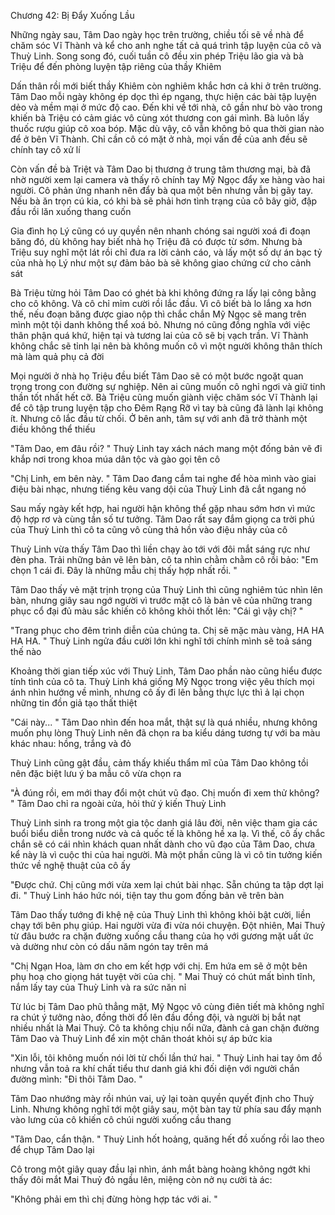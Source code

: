




Chương 42: Bị Đẩy Xuống Lầu

Những ngày sau, Tâm Dao ngày học trên trường, chiều tối sẽ về nhà để chăm sóc Vĩ Thành và kể cho anh nghe tất cả quá trình tập luyện của cô và Thuỳ Linh. Song song đó, cuối tuần cô đều xin phép Triệu lão gia và bà Triệu để đến phòng luyện tập riêng của thầy Khiêm

Dấn thân rồi mới biết thầy Khiêm còn nghiêm khắc hơn cả khi ở trên trường. Tâm Dao mỗi ngày không ép dọc thì ép ngang, thực hiện các bài tập luyện dẻo và mềm mại ở mức độ cao. Đến khi về tới nhà, cô gần như bò vào trong khiến bà Triệu có cảm giác vô cùng xót thương con gái mình. Bà luôn lấy thuốc rượu giúp cô xoa bóp. Mặc dù vậy, cô vẫn không bỏ qua thời gian nào để ở bên Vĩ Thành. Chỉ cần cô có mặt ở nhà, mọi vấn đề của anh đều sẽ chính tay cô xử lí

Còn vấn đề bà Triệt và Tâm Dao bị thương ở trung tâm thương mại, bà đã nhờ người xem lại camera và thấy rõ chính tay Mỹ Ngọc đẩy xe hàng vào hai người. Cô phản ứng nhanh nên đẩy bà qua một bên nhưng vẫn bị gãy tay. Nếu bà ăn trọn cú kia, có khi bà sẽ phải hơn tình trạng của cô bây giờ, đập đầu rồi lăn xuống thang cuốn

Gia đình họ Lý cũng có uy quyền nên nhanh chóng sai người xoá đi đoạn băng đó, dù không hay biết nhà họ Triệu đã có được từ sớm. Nhưng bà Triệu suy nghĩ một lát rồi chỉ đưa ra lời cảnh cáo, và lấy một số dự án bạc tỷ của nhà họ Lý như một sự đảm bảo bà sẽ không giao chứng cứ cho cảnh sát

Bà Triệu từng hỏi Tâm Dao có ghét bà khi không đứng ra lấy lại công bằng cho cô không. Và cô chỉ mỉm cười rồi lắc đầu. Vì cô biết bà lo lắng xa hơn thế, nếu đoạn băng được giao nộp thì chắc chắn Mỹ Ngọc sẽ mang trên mình một tội danh không thể xoá bỏ. Nhưng nó cũng đồng nghĩa với việc thân phận quá khứ, hiện tại và tương lai của cô sẽ bị vạch trần. Vĩ Thành không chắc sẽ tỉnh lại nên bà không muốn cô vì một người không thân thích mà làm quả phụ cả đời

Mọi người ở nhà họ Triệu đều biết Tâm Dao sẽ có một bước ngoặt quan trọng trong con đường sự nghiệp. Nên ai cũng muốn cô nghỉ ngơi và giữ tinh thần tốt nhất hết cỡ. Bà Triệu cũng muốn giành việc chăm sóc Vĩ Thành lại để cô tập trung luyện tập cho Đêm Rạng Rỡ vì tay bà cũng đã lành lại không ít. Nhưng cô lắc đầu từ chối. Ở bên anh, tâm sự với anh đã trở thành một điều không thể thiếu


"Tâm Dao, em đâu rồi? " Thuỳ Linh tay xách nách mang một đống bản vẽ đi khắp nơi trong khoa múa dân tộc và gào gọi tên cô

"Chị Linh, em bên này. " Tâm Dao đang cắm tai nghe để hòa mình vào giai điệu bài nhạc, nhưng tiếng kêu vang dội của Thuỳ Linh đã cắt ngang nó

Sau mấy ngày kết hợp, hai người hận không thể gặp nhau sớm hơn vì mức độ hợp rơ và cùng tần số tư tưởng. Tâm Dao rất say đắm giọng ca trời phú của Thuỳ Linh thì cô ta cũng vô cùng thả hồn vào điệu nhảy của cô

Thuỳ Linh vừa thấy Tâm Dao thì liền chạy ào tới với đôi mắt sáng rực như đèn pha. Trải những bản vẽ lên bàn, cô ta nhìn chằm chằm cô rồi bảo: "Em chọn 1 cái đi. Đây là những mẫu chị thấy hợp nhất rồi. "

Tâm Dao thấy vẻ mặt trịnh trọng của Thuỳ Linh thì cũng nghiêm túc nhìn lên bàn, nhưng giây sau ngớ người vì trước mặt cô là bản vẽ của những trang phục cổ đại đủ màu sắc khiến cô không khỏi thốt lên: "Cái gì vậy chị? "

"Trang phục cho đêm trình diễn của chúng ta. Chị sẽ mặc màu vàng, HA HA HA HA. " Thuỳ Linh ngửa đầu cười lớn khi nghĩ tới chính mình sẽ toả sáng thế nào

Khoảng thời gian tiếp xúc với Thuỳ Linh, Tâm Dao phần nào cũng hiểu được tính tình của cô ta. Thuỳ Linh khá giống Mỹ Ngọc trong việc yêu thích mọi ánh nhìn hướng về mình, nhưng cô ấy đi lên bằng thực lực thì ả lại chọn những tin đồn giả tạo thất thiệt


"Cái này... " Tâm Dao nhìn đến hoa mắt, thật sự là quá nhiều, nhưng không muốn phụ lòng Thuỳ Linh nên đã chọn ra ba kiểu dáng tương tự với ba màu khác nhau: hồng, trắng và đỏ

Thuỳ Linh cũng gật đầu, cảm thấy khiếu thẩm mĩ của Tâm Dao không tồi nên đặc biệt lưu ý ba mẫu cô vừa chọn ra

"À đúng rồi, em mới thay đổi một chút vũ đạo. Chị muốn đi xem thử không? " Tâm Dao chỉ ra ngoài cửa, hỏi thử ý kiến Thuỳ Linh

Thuỳ Linh sinh ra trong một gia tộc danh giá lâu đời, nên việc tham gia các buổi biểu diễn trong nước và cả quốc tế là không hề xa lạ. Vì thế, cô ấy chắc chắn sẽ có cái nhìn khách quan nhất dành cho vũ đạo của Tâm Dao, chưa kể này là vì cuộc thi của hai người. Mà một phần cũng là vì cô tin tưởng kiến thức về nghệ thuật của cô ấy

"Được chứ. Chị cũng mới vừa xem lại chút bài nhạc. Sẵn chúng ta tập dợt lại đi. " Thuỳ Linh háo hức nói, tiện tay thu gom đống bản vẽ trên bàn

Tâm Dao thấy tướng đi khệ nệ của Thuỳ Linh thì không khỏi bật cười, liền chạy tới bên phụ giúp. Hai người vừa đi vừa nói chuyện. Đột nhiên, Mai Thuỷ từ đâu bước ra chặn đường xuống cầu thang của họ với gương mặt uất ức và dường như còn có dấu năm ngón tay trên má

"Chị Ngạn Hoa, làm ơn cho em kết hợp với chị. Em hứa em sẽ ở một bên phụ hoạ cho giọng hát tuyệt vời của chị. " Mai Thuỷ có chút mất bình tĩnh, nắm lấy tay của Thuỳ Linh và ra sức năn nỉ

Từ lúc bị Tâm Dao phũ thẳng mặt, Mỹ Ngọc vô cùng điên tiết mà không nghĩ ra chút ý tưởng nào, đồng thời đổ lên đầu đồng đội, và người bị bắt nạt nhiều nhất là Mai Thuỷ. Cô ta không chịu nổi nữa, đành cả gan chặn đường Tâm Dao và Thuỳ Linh để xin một chân thoát khỏi sự áp bức kia

"Xin lỗi, tôi không muốn nói lời từ chối lần thứ hai. " Thuỳ Linh hai tay ôm đồ nhưng vẫn toả ra khí chất tiểu thư danh giá khi đối diện với người chắn đường mình: "Đi thôi Tâm Dao. "

Tâm Dao nhướng mày rồi nhún vai, uỷ lại toàn quyền quyết định cho Thuỳ Linh. Nhưng không nghĩ tới một giây sau, một bàn tay từ phía sau đẩy mạnh vào lưng của cô khiến cô chúi người xuống cầu thang

"Tâm Dao, cẩn thận. " Thuỳ Linh hốt hoảng, quăng hết đồ xuống rồi lao theo để chụp Tâm Dao lại

Cô trong một giây quay đầu lại nhìn, ánh mắt bàng hoàng không ngớt khi thấy đôi mắt Mai Thuỷ đỏ ngầu lên, miệng còn nở nụ cười tà ác:

"Không phải em thì chị đừng hòng hợp tác với ai. "




